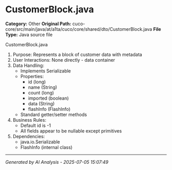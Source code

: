 # CustomerBlock.java

**Category:** Other
**Original Path:** cuco-core/src/main/java/at/a1ta/cuco/core/shared/dto/CustomerBlock.java
**File Type:** Java source file

CustomerBlock.java
1. Purpose: Represents a block of customer data with metadata
2. User Interactions: None directly - data container
3. Data Handling:
   - Implements Serializable
   - Properties:
     - id (long)
     - name (String)
     - count (long)
     - imported (boolean)
     - data (String)
     - flashInfo (FlashInfo)
   - Standard getter/setter methods
4. Business Rules:
   - Default id is -1
   - All fields appear to be nullable except primitives
5. Dependencies:
   - java.io.Serializable
   - FlashInfo (internal class)

---
*Generated by AI Analysis - 2025-07-05 15:07:49*
